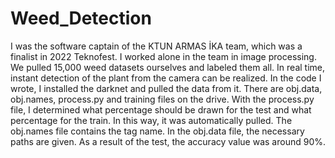# Weed_Detection
I was the software captain of the KTUN ARMAS İKA team, which was a finalist in 2022 Teknofest. I worked alone in the team in image processing.
We pulled 15,000 weed datasets ourselves and labeled them all.
In real time, instant detection of the plant from the camera can be realized.
In the code I wrote, I installed the darknet and pulled the data from it.
There are obj.data, obj.names, process.py and training files on the drive.
With the process.py file, I determined what percentage should be drawn for the test and what percentage for the train. In this way, it was automatically pulled.
The obj.names file contains the tag name. In the obj.data file, the necessary paths are given.
As a result of the test, the accuracy value was around 90%.

